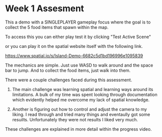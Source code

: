# Week 1 Assesment


This a demo with a SINGLEPLAYER gameplay focus where the goal is to collect the 5 food items that spawn within the map.
   
To access this you can either play test it by clicking "Test Active Scene"
   
or you can play it on the spatial website itself with the following link.

https://www.spatial.io/s/Island-Demo-6682c5d1bd196996e1095839
   
The mechanics are simple.
Just use WASD to walk around and the space bar to jump. 
And to collect the food items, just walk into them.

There were a couple challenges faced during this assessment. 
   1. The main challenge was learning spatial and learning ways around its limitations.
        A bulk of my time was spent looking through documentation which evidently helped me overcome my lack of spatial knowledge.

   2. Another is figuring out how to control and adjust the camera to my liking. I read through and tried many things and eventaully got some resuilts. Unfortunately they were not results I liked very much.

These challenges are explained in more detail within the progress video.
